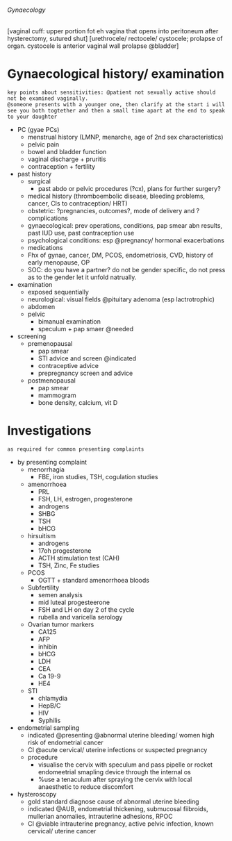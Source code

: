 ###### Gynaecology
[vaginal cuff: upper portion fot eh vagina that opens into peritoneum after hysterectomy, sutured shut]
[urethrocele/ rectocele/ cystocele; prolapse of organ. cystocele is anterior vaginal wall prolapse @bladder]

# Gynaecological history/ examination
    key points about sensitivities: @patient not sexually active should not be examined vaginally.
    @someone presents with a younger one, then clarify at the start i will see you both togtether and then a small time apart at the end to speak to your daughter
- PC (gyae PCs)
    + menstrual history (LMNP, menarche, age of 2nd sex characteristics)
    + pelvic pain
    + bowel and bladder function
    + vaginal discharge + pruritis
    + contraception + fertility
- past history
    + surgical
        * past abdo or pelvic procedures (?cx), plans for further surgery?
    + medical history (thromboembolic disease, bleeding problems, cancer, CIs to contraception/ HRT)
    + obstetric: ?pregnancies, outcomes?, mode of delivery and ?complications
    + gynaecological: prev operations, conditions, pap smear abn results, past IUD use, past contraception use
    + psychological conditions: esp @pregnancy/ hormonal exacerbations
    + medications
    + Fhx of gynae, cancer, DM, PCOS, endometriosis, CVD, history of early menopause, OP
    + SOC: do you have a partner? do not be gender specific, do not press as to the gender let it unfold natrually.
- examination
    + exposed sequentially
    + neurological: visual fields @pituitary adenoma (esp lactrotrophic)
    + abdomen
    + pelvic
        * bimanual examination 
        * speculum + pap smaer @needed
- screening
    + premenopausal
        * pap smear
        * STI advice and screen @indicated
        * contraceptive advice
        * prepregnancy screen and advice
    + postmenopausal
        * pap smear
        * mammogram
        * bone density, calcium, vit D


# Investigations
    as required for common presenting complaints
- by presenting complaint
    + menorrhagia
        * FBE, iron studies, TSH, cogulation studies
    + amenorrhoea
        * PRL
        * FSH, LH, estrogen, progesterone
        * androgens
        * SHBG
        * TSH
        * bHCG
    + hirsuitism
        * androgens
        * 17oh progesterone
        * ACTH stimulation test (CAH)
        * TSH, Zinc, Fe studies
    + PCOS
        * OGTT + standard amenorrhoea bloods
    + Subfertility
        * semen analysis
        * mid luteal progesteerone
        * FSH and LH on day 2 of the cycle
        * rubella and varicella serology
    + Ovarian tumor markers
        * CA125
        * AFP
        * inhibin
        * bHCG
        * LDH
        * CEA
        * Ca 19-9
        * HE4
    + STI
        * chlamydia
        * HepB/C
        * HIV
        * Syphilis
- endometrial sampling
    + indicated @presenting @abnormal uterine bleeding/ women high risk of endometrial cancer
    + CI @acute cervical/ uterine infections or suspected pregnancy
    + procedure
        * visualise the cervix with speculum and pass pipelle or rocket endomeetrial smapling device through the internal os
        * %use a tenaculum after spraying the cervix with local anaesthetic to reduce discomfort
- hysteroscopy
    + gold standard diagnose cause of abnormal uterine bleeding
    + indicated @AUB, endometrial thickening, submucosal fiibroids, mullerian anomalies, intrauterine adhesions, RPOC
    + CI @viable intrauterine pregnancy, active pelvic infection, known cervical/ uterine cancer